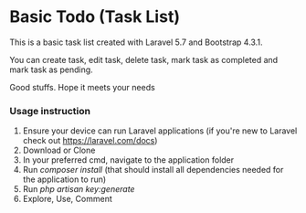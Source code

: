 # Basic Todo (Task List)
This is a basic task list created with Laravel 5.7 and Bootstrap 4.3.1. 

You can create task, edit task, delete task, mark task as completed and mark task as pending. 

Good stuffs. Hope it meets your needs

### Usage instruction
1. Ensure your device can run Laravel applications (if you're new to Laravel check out https://laravel.com/docs)
2. Download or Clone
3. In your preferred cmd, navigate to the application folder 
4. Run _composer install_ (that should install all dependencies needed for the application to run)
5. Run _php artisan key:generate_ 
5. Explore, Use, Comment
